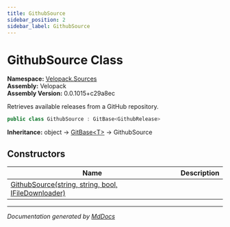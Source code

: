```yaml
---
title: GithubSource
sidebar_position: 2
sidebar_label: GithubSource
---
```

<!--  
  <auto-generated>   
    The contents of this file were generated by a tool.  
    Changes to this file may be list if the file is regenerated  
  </auto-generated>   
-->

# GithubSource Class

**Namespace:** [Velopack.Sources](../index.md)  
**Assembly:** Velopack  
**Assembly Version:** 0.0.1015+c29a8ec

Retrieves available releases from a GitHub repository.

```csharp
public class GithubSource : GitBase<GithubRelease>
```

**Inheritance:** object → [GitBase\<T\>](../GitBase-1/index.md) → GithubSource

## Constructors

| Name                                                                         | Description |
| ---------------------------------------------------------------------------- | ----------- |
| [GithubSource(string, string, bool, IFileDownloader)](constructors/index.md) |             |

___

*Documentation generated by [MdDocs](https://github.com/ap0llo/mddocs)*
